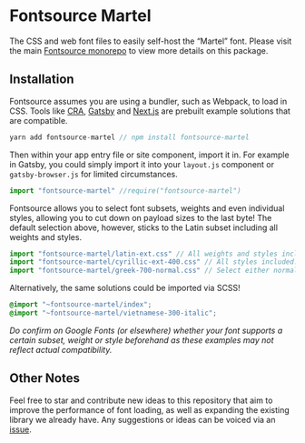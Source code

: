# Fontsource Martel

The CSS and web font files to easily self-host the “Martel” font. Please visit the main [Fontsource monorepo](https://github.com/DecliningLotus/fontsource) to view more details on this package.

## Installation

Fontsource assumes you are using a bundler, such as Webpack, to load in CSS. Tools like [CRA](https://create-react-app.dev/), [Gatsby](https://www.gatsbyjs.org/) and [Next.js](https://nextjs.org/) are prebuilt example solutions that are compatible.

```javascript
yarn add fontsource-martel // npm install fontsource-martel
```

Then within your app entry file or site component, import it in. For example in Gatsby, you could simply import it into your `layout.js` component or `gatsby-browser.js` for limited circumstances.

```javascript
import "fontsource-martel" //require("fontsource-martel")
```

Fontsource allows you to select font subsets, weights and even individual styles, allowing you to cut down on payload sizes to the last byte! The default selection above, however, sticks to the Latin subset including all weights and styles.

```javascript
import "fontsource-martel/latin-ext.css" // All weights and styles included.
import "fontsource-martel/cyrillic-ext-400.css" // All styles included.
import "fontsource-martel/greek-700-normal.css" // Select either normal or italic.
```

Alternatively, the same solutions could be imported via SCSS!

```scss
@import "~fontsource-martel/index";
@import "~fontsource-martel/vietnamese-300-italic";
```

_Do confirm on Google Fonts (or elsewhere) whether your font supports a certain subset, weight or style beforehand as these examples may not reflect actual compatibility._

## Other Notes

Feel free to star and contribute new ideas to this repository that aim to improve the performance of font loading, as well as expanding the existing library we already have. Any suggestions or ideas can be voiced via an [issue](https://github.com/DecliningLotus/fontsource/issues).
